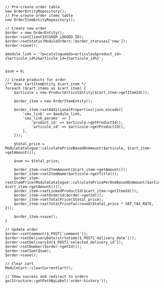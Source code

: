     
    // Pre-create order table
    new OrderEntityRepository();
    // Pre-create order items table
    new OrderItemEntityRepository();
    
    // Create new order
    $order = new OrderEntity();
    $order->setClientId(USER_LOGGED_ID);
    $order->setStatus(ModuleOrders::$order_statuses['new']);
    $order->save();
    
    $module_link = '?p=catalogue&do=articules&product_id={%articule_id%}&articule_id={%articule_id%}';
    
    
    $sum = 0;
    
    // Create products for order
    /** @var CartItemEntity $cart_item */
    foreach ($cart_items as $cart_item) {
        $articule = new ProductArticulEntity($cart_item->getItemId());
    
        $order_item = new OrderItemEntity();
    
        $order_item->setAdditionalProperties(json_encode([
            'cms_link' => $module_link,
            'cms_link_params' => [
                'product_id' => $articule->getProductId(),
                'articule_id' => $articule->getProductId(),
            ],
        ]));
    
        $total_price = ModuleCatalogue::calculatePriceBasedOnAmount($articule, $cart_item->getAmount());
    
        $sum += $total_price;
    
        $order_item->setItemAmount($cart_item->getAmount());
        $order_item->setItemName($articule->getTitle());
        $order_item->setItemPrice(ModuleCatalogue::calculatePricePerOneBasedOnAmount($articule, $cart_item->getAmount()));
        $order_item->setLinkedProductId($cart_item->getItemId());
        $order_item->setOrderId($order->getId());
        $order_item->setTotalPrice($total_price);
        $order_item->setTotalPriceTax(round($total_price * VAT_TAX_RATE, 2));
    
        $order_item->save();
    }
    
    // Update order
    $order->setComment($_POST['comment']);
    $order->setDeliveryDate(strtotime($_POST['delivery_date']));
    $order->setDeliveryId($_POST['selected_delivery_id']);
    $order->setNumber($order->getId());
    $order->setSum($sum);
    $order->save();
    
    // Clear cart
    ModuleCart::clearCurrentCart();
    
    // Show success and redirect to orders
    go(Structure::getPathByLabel('order-history'));